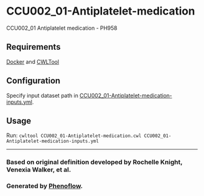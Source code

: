 # CCU002_01-Antiplatelet-medication

CCU002_01 Antiplatelet medication - PH958

## Requirements

[Docker](https://docs.docker.com/install/) and [CWLTool](https://github.com/common-workflow-language/cwltool#install)

## Configuration

Specify input dataset path in [CCU002_01-Antiplatelet-medication-inputs.yml](CCU002_01-Antiplatelet-medication-inputs.yml).

## Usage

Run: `cwltool CCU002_01-Antiplatelet-medication.cwl CCU002_01-Antiplatelet-medication-inputs.yml`

***

### Based on original definition developed by Rochelle Knight, Venexia Walker, et al.
### Generated by [Phenoflow](https://kclhi.org/phenoflow).
